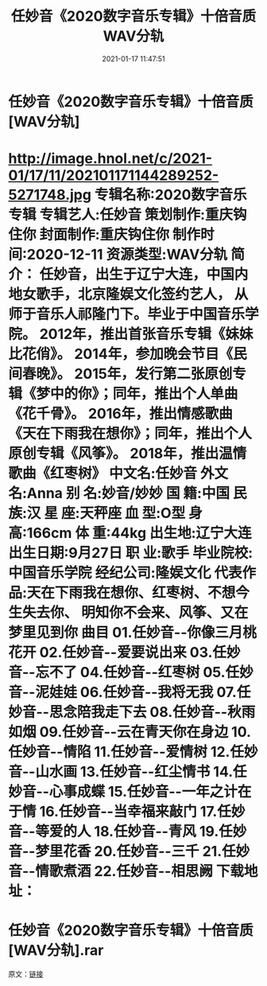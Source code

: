 ﻿---
title: 任妙音《2020数字音乐专辑》十倍音质WAV分轨
date: 2021-01-17 11:47:51
categories: 新碟专辑、稀有等精品
tags: 华语中文
---
# 任妙音《2020数字音乐专辑》十倍音质[WAV分轨]

http://image.hnol.net/c/2021-01/17/11/202101171144289252-5271748.jpg
专辑名称:2020数字音乐专辑
专辑艺人:任妙音
策划制作:重庆钩住你
封面制作:重庆钩住你
制作时间:2020-12-11
资源类型:WAV分轨
简介：
任妙音，出生于辽宁大连，中国内地女歌手，北京隆娱文化签约艺人，
从师于音乐人祁隆门下。毕业于中国音乐学院。
2012年，推出首张音乐专辑《妹妹比花俏》。
2014年，参加晚会节目《民间春晚》。
2015年，发行第二张原创专辑《梦中的你》；同年，推出个人单曲《花千骨》。
2016年，推出情感歌曲《天在下雨我在想你》；同年，推出个人原创专辑《风筝》。
2018年，推出温情歌曲《红枣树》
中文名:任妙音
外文名:Anna
别 名:妙音/妙妙
国 籍:中国
民 族:汉
星 座:天秤座
血 型:O型
身 高:166cm
体 重:44kg
出生地:辽宁大连
出生日期:9月27日
职 业:歌手
毕业院校:中国音乐学院
经纪公司:隆娱文化
代表作品:天在下雨我在想你、红枣树、不想今生失去你、
明知你不会来、风筝、又在梦里见到你
曲目
01.任妙音--你像三月桃花开
02.任妙音--爱要说出来
03.任妙音--忘不了
04.任妙音--红枣树
05.任妙音--泥娃娃
06.任妙音--我将无我
07.任妙音--思念陪我走下去
08.任妙音--秋雨如烟
09.任妙音--云在青天你在身边
10.任妙音--情陷
11.任妙音--爱情树
12.任妙音--山水画
13.任妙音--红尘情书
14.任妙音--心事成蝶
15.任妙音--一年之计在于情
16.任妙音--当幸福来敲门
17.任妙音--等爱的人
18.任妙音--青风
19.任妙音--梦里花香
20.任妙音--三千
21.任妙音--情歌煮酒
22.任妙音--相思阙
下载地址：
==============================
任妙音《2020数字音乐专辑》十倍音质[WAV分轨].rar
==============================
原文：[链接](https://blog.sina.com.cn/s/blog_1647c7e7601030qfj.html)